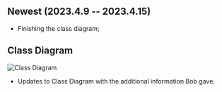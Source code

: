 ## Newest (2023.4.9 -- 2023.4.15)

 - Finishing the class diagram;


## Class Diagram
![Class Diagram](https://i.imgur.com/0Cz079Z.png)

- Updates to Class Diagram with the additional information Bob gave. 
